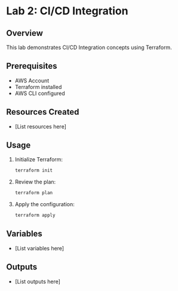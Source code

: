# Lab 2: CI/CD Integration

## Overview
This lab demonstrates CI/CD Integration concepts using Terraform.

## Prerequisites
- AWS Account
- Terraform installed
- AWS CLI configured

## Resources Created
- [List resources here]

## Usage
1. Initialize Terraform:
   ```bash
   terraform init
   ```

2. Review the plan:
   ```bash
   terraform plan
   ```

3. Apply the configuration:
   ```bash
   terraform apply
   ```

## Variables
- [List variables here]

## Outputs
- [List outputs here]
